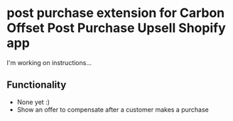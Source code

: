 post purchase extension for Carbon Offset Post Purchase Upsell Shopify app
===================================================================

I'm working on instructions...

## Functionality
- None yet :)
- Show an offer to compensate after a customer makes a purchase
